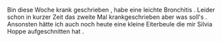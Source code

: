 Bin diese Woche krank geschrieben , habe eine leichte Bronchitis . Leider schon in kurzer Zeit das zweite Mal krankgeschrieben aber was soll&apos;s . Ansonsten hätte ich auch noch heute eine kleine Eiterbeule die mir Silvia Hoppe aufgeschnitten hat .